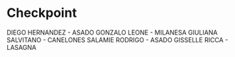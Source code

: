 # Checkpoint

DIEGO HERNANDEZ - ASADO
GONZALO LEONE - MILANESA
GIULIANA SALVITANO - CANELONES
SALAMIE RODRIGO - ASADO
GISSELLE RICCA - LASAGNA
